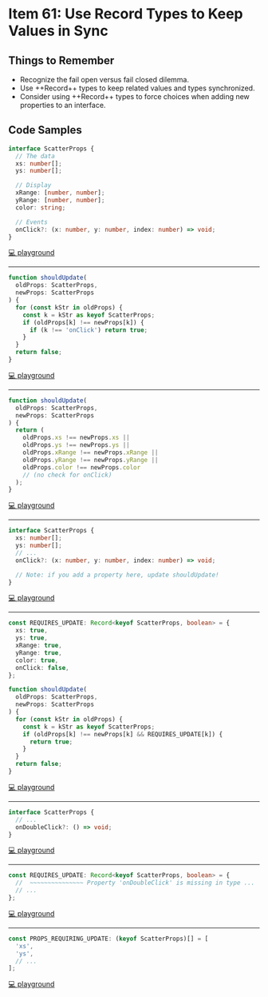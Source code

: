 # Item 61: Use Record Types to Keep Values in Sync

## Things to Remember

- Recognize the fail open versus fail closed dilemma.
- Use ++Record++ types to keep related values and types synchronized.
- Consider using ++Record++ types to force choices when adding new properties to an interface.

## Code Samples

```ts
interface ScatterProps {
  // The data
  xs: number[];
  ys: number[];

  // Display
  xRange: [number, number];
  yRange: [number, number];
  color: string;

  // Events
  onClick?: (x: number, y: number, index: number) => void;
}
```

[💻 playground](https://www.typescriptlang.org/play/?ts=5.4.5#code/JYOwLgpgTgZghgYwgAgMoLmSUAKUD2ADgM7IDeAUMsgPQ3IAqAFigCaZxXIAexAXMhABXALYAjaAG0AugG4uAT36DREqDPlc6yACLBihADZwFXbgCU4IAOYQBk4eOgAaFU6hzFlm3eQPVLm5qntQI+Ib4UALEYFCg1prU2gCiAG4Q4MRc+CAAwobACADWAPwCABTcAo5qrgrVAVCuoKwQVUHQAJTIALwAfMip+MCs8gC+FEA)

----

```ts
function shouldUpdate(
  oldProps: ScatterProps,
  newProps: ScatterProps
) {
  for (const kStr in oldProps) {
    const k = kStr as keyof ScatterProps;
    if (oldProps[k] !== newProps[k]) {
      if (k !== 'onClick') return true;
    }
  }
  return false;
}
```

[💻 playground](https://www.typescriptlang.org/play/?ts=5.4.5#code/JYOwLgpgTgZghgYwgAgMoLmSUAKUD2ADgM7IDeAUMsgPQ3IAqAFigCaZxXIAexAXMhABXALYAjaAG0AugG4uAT36DREqDPlc6yACLBihADZwFXbgCU4IAOYQBk4eOgAaFU6hzFlm3eQPVLm5qntQI+Ib4UALEYFCg1prU2gCiAG4Q4MRc+CAAwobACADWAPwCABTcAo5qrgrVAVCuoKwQVUHQAJTIALwAfMip+MCs8gC+FDBCIAhgwDnIxEz4QoasAKqE7JDl2Wt4RMromNgHJM5cIBAA7mdHGFjQdxTdlNQwkcjlYSAxyEWoWLIUDIcKsO6vLihHJ-Iq9f6AqDIOCkIoQBT4GBoB6nAgkeTUajALHlMF3SRFaTIACEPR6ghu5MpkMJhOJXzhtPpAHIcvlCkVud0oBAwEIoCBkLEhBACYSJtQFcgRWKJch4IZiLKKBMgA)

----

```ts
function shouldUpdate(
  oldProps: ScatterProps,
  newProps: ScatterProps
) {
  return (
    oldProps.xs !== newProps.xs ||
    oldProps.ys !== newProps.ys ||
    oldProps.xRange !== newProps.xRange ||
    oldProps.yRange !== newProps.yRange ||
    oldProps.color !== newProps.color
    // (no check for onClick)
  );
}
```

[💻 playground](https://www.typescriptlang.org/play/?ts=5.4.5#code/JYOwLgpgTgZghgYwgAgMoLmSUAKUD2ADgM7IDeAUMsgPQ3IAqAFigCaZxXIAexAXMhABXALYAjaAG0AugG4uAT36DREqDPlc6yACLBihADZwFXbgCU4IAOYQBk4eOgAaFU6hzFlm3eQPVLm5qntQI+Ib4UALEYFCg1prU2gCiAG4Q4MRc+CAAwobACADWAPwCABTcAo5qrgrVAVCuoKwQVUHQAJTIALwAfMip+MCs8gC+FDBCIAhgwDnIxEz4QoasAKqE7JDl2Wt4RMromNgHJM5cIBAA7mdHGFjQdxTdlNRQEGBCUCDIu9TUcKsO4AOl4yAAhD0eoIbqDwQAfBFcQH7AgkEFKSHQ2G3dHETGkJEo5BA+HeWzYmFXPGHMEUlDEgGktF0hQMqm40HsqyUpkAsn4kFhCJQTk00EiyIk7TlED4ZAIFjFZAwSKkvIFYqdLidcYUIA)

----

```ts
interface ScatterProps {
  xs: number[];
  ys: number[];
  // ...
  onClick?: (x: number, y: number, index: number) => void;

  // Note: if you add a property here, update shouldUpdate!
}
```

[💻 playground](https://www.typescriptlang.org/play/?ts=5.4.5#code/JYOwLgpgTgZghgYwgAgMoLmSUAKUD2ADgM7IDeAUMsgPQ3IAqAFigCaZxXIAexAXMhABXALYAjaAG0AugG4uAT36DREqDPlc6yACLBihADZwFXbgCU4IAOYQBk4eOgAaFU6hzFlm3eQPVLm5qntQI+Ib4UALEYFCg1prU2gCiAG4Q4MRc+CAAwobACADWAPwCABTcAo5qrgrVAVCuoKwQVUHQAJTIALwAfMip+MCs8gC+FKDY8EhoGFjQeESklNS8De4aiso1UiG09AB0x9l5BcVlyJUbtcj1HU3ILW03Xb0DQyOJB8gAcviQATAGB3fBCZBwVisCHIQgEQjQMAKZAsKAQVxCQjsSDIYhMMGGVgAVSxmAgAEIKBMgA)

----

```ts
const REQUIRES_UPDATE: Record<keyof ScatterProps, boolean> = {
  xs: true,
  ys: true,
  xRange: true,
  yRange: true,
  color: true,
  onClick: false,
};

function shouldUpdate(
  oldProps: ScatterProps,
  newProps: ScatterProps
) {
  for (const kStr in oldProps) {
    const k = kStr as keyof ScatterProps;
    if (oldProps[k] !== newProps[k] && REQUIRES_UPDATE[k]) {
      return true;
    }
  }
  return false;
}
```

[💻 playground](https://www.typescriptlang.org/play/?ts=5.4.5#code/JYOwLgpgTgZghgYwgAgMoLmSUAKUD2ADgM7IDeAUMsgPQ3IAqAFigCaZxXIAexAXMhABXALYAjaAG0AugG4uAT36DREqDPlc6yACLBihADZwFXbgCU4IAOYQBk4eOgAaFU6hzFlm3eQPVLm5qntQI+Ib4UALEYFCg1prU2gCiAG4Q4MRc+CAAwobACADWAPwCABTcAo5qrgrVAVCuoKwQVUHQAJTIALwAfMip+MCs8gC+FGEgMcjmyQCKAKoAknOoAPqLODoAggzJAuYQYVCsADxFEAr4MGgYWNB4RMSuYvjhEFYDPeRmyrFCCDORT-KCA4HUCxWWwCAFArzQ3xwiHIMIRKLIZHZPIFYoCeCGYjwsaaGBCEAIMDAHLIYhMfBCQysRaEdiQcrZJlPEgCdCYbDcl5cEAQADugt59wFBBIFG6lGoMEiyHKUxmRVQsWQoGQ4VYgvlXFCOXVvWQGq1cFIl2utz5D1wMuI8mo1GAt3KesFkiK0mQAEIej8ReKnT6-QAyCOzBYrNabbZ7ZLhw2u11QCBgIRQECYsEQF2uibUYvIDNZnPIAlE8YUIA)

----

```ts
interface ScatterProps {
  // ...
  onDoubleClick?: () => void;
}
```

[💻 playground](https://www.typescriptlang.org/play/?ts=5.4.5#code/JYOwLgpgTgZghgYwgAgMoLmSUAKUD2ADgM7IDeAUMsgPQ3IAqAFigCaZxXIAexAXMhABXALYAjaAG0AugG4uAT36DREqDPlc6yACLBihADZwFXbgCU4IAOYQBk4eOgAaFU6hzFlm3eQPVLm5qntQI+Ib4UALEYFCg1prU2gCiAG4Q4MRc+CAAwobACADWAPwCABTcAo5qrgrVAVCuoKwQVUHQAJTIALwAfMip+MCs8gC+FKDY8EhoGFjQeESklEn0AHSb2SA6+EJihhD5haUV3f2Dw6MUE0A)

----

```ts
const REQUIRES_UPDATE: Record<keyof ScatterProps, boolean> = {
  //  ~~~~~~~~~~~~~~~ Property 'onDoubleClick' is missing in type ...
  // ...
};
```

[💻 playground](https://www.typescriptlang.org/play/?ts=5.4.5#code/JYOwLgpgTgZghgYwgAgMoLmSUAKUD2ADgM7IDeAUMsgPQ3IAqAFigCaZxXIAexAXMhABXALYAjaAG0AugG4uAT36DREqDPlc6yACLBihADZwFXbgCU4IAOYQBk4eOgAaFU6hzFlm3eQPVLm5qntQI+Ib4UALEYFCg1prU2gCiAG4Q4MRc+CAAwobACADWAPwCABTcAo5qrgrVAVCuoKwQVUHQAJTIALwAfMip+MCs8gC+FKDY8EhoGFjQeESklEn0AHSb2SA6+EJihhD5haUV3f2Dw6MUE2EgMcjmyQCKAKoAkk+oAPqvODoAQQYyQE5ggYSgrAAPEUIAp8DA5phsEsSK4xPhwhArAMeuQtPRkAA-Emksnk5Co6BgBTIADkOV2+0Ox2KdOQ+mQIn0xHiHJAyBphBQm3WBOQuQA8gBZHBfVBmZSxIQQZyKJVQFVq6gWKy2ATK1VePW+Q3a5BhCJRQWao3UHKsooCeCGYh22j0ZIAOR0N00QA)

----

```ts
const PROPS_REQUIRING_UPDATE: (keyof ScatterProps)[] = [
  'xs',
  'ys',
  // ...
];
```

[💻 playground](https://www.typescriptlang.org/play/?ts=5.4.5#code/JYOwLgpgTgZghgYwgAgMoLmSUAKUD2ADgM7IDeAUMsgPQ3IAqAFigCaZxXIAexAXMhABXALYAjaAG0AugG4uAT36DREqDPlc6yACLBihADZwFXbgCU4IAOYQBk4eOgAaFU6hzFlm3eQPVLm5qntQI+Ib4UALEYFCg1prU2gCiAG4Q4MRc+CAAwobACADWAPwCABTcAo5qrgrVAVCuoKwQVUHQAJTIALwAfMip+MCs8gC+FKDY8EhoGFjQeESklEn0AHSb2SA6+EJihhD5haUV3f2Dw6MUE2EgMcg45gDyOKgA+ubJAIoAqgCS5n+ADkAOLvX44HQAQQYyQqRQgCnwMDmmGwSxInRkvT8XAA5Lx8c4CUpiVoNltPEA)
